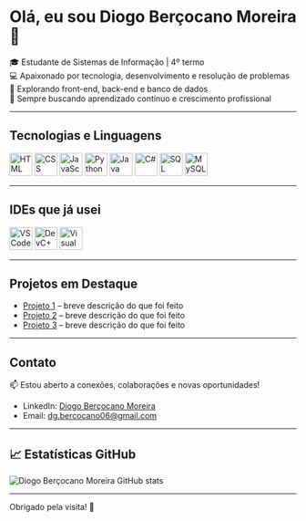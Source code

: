
# Olá, eu sou Diogo Berçocano Moreira 👋

🎓 Estudante de Sistemas de Informação | 4º termo  
💻 Apaixonado por tecnologia, desenvolvimento e resolução de problemas  
🌱 Explorando front-end, back-end e banco de dados  
🚀 Sempre buscando aprendizado contínuo e crescimento profissional  

---

## Tecnologias e Linguagens

<p>
  <img src="https://upload.wikimedia.org/wikipedia/commons/6/6a/HTML5_logo_and_wordmark.svg" alt="HTML" width="40" height="40"/>
  <img src="https://upload.wikimedia.org/wikipedia/commons/6/6a/CSS3_logo_and_wordmark.svg" alt="CSS" width="40" height="40"/>
  <img src="https://upload.wikimedia.org/wikipedia/commons/6/6a/JavaScript-logo.png" alt="JavaScript" width="40" height="40"/>
  <img src="https://upload.wikimedia.org/wikipedia/commons/6/6a/Python-logo.png" alt="Python" width="40" height="40"/>
  <img src="https://upload.wikimedia.org/wikipedia/commons/6/6a/Java_logo.png" alt="Java" width="40" height="40"/>
  <img src="https://upload.wikimedia.org/wikipedia/commons/6/6a/C%23_logo.png" alt="C#" width="40" height="40"/>
  <img src="https://upload.wikimedia.org/wikipedia/commons/6/6a/SQL_logo.png" alt="SQL" width="40" height="40"/>
  <img src="https://upload.wikimedia.org/wikipedia/commons/6/6a/MySQL_logo.png" alt="MySQL" width="40" height="40"/>
</p>

---

## IDEs que já usei

<p>
  <img src="https://upload.wikimedia.org/wikipedia/commons/6/6a/Visual_Studio_Code_1.35_icon.svg" alt="VS Code" width="40" height="40"/>
  <img src="https://upload.wikimedia.org/wikipedia/commons/6/6a/Dev-C%2B%2B_logo.png" alt="DevC++" width="40" height="40"/>
  <img src="https://upload.wikimedia.org/wikipedia/commons/6/6a/Visual_Studio_Logo.svg" alt="Visual Studio Community 2022" width="40" height="40"/>
</p>

---

## Projetos em Destaque

- [Projeto 1](#) – breve descrição do que foi feito  
- [Projeto 2](#) – breve descrição do que foi feito  
- [Projeto 3](#) – breve descrição do que foi feito  

---

## Contato

📫 Estou aberto a conexões, colaborações e novas oportunidades!  
- LinkedIn: [Diogo Berçocano Moreira](https://www.linkedin.com/in/diogo-berçocano-moreira-54683a338)  
- Email: dg.bercocano06@gmail.com  

---

## 📈 Estatísticas GitHub

![Diogo Berçocano Moreira GitHub stats](https://github-readme-stats.vercel.app/api?username=dgbercocano06&show_icons=true&theme=radical)

---

Obrigado pela visita! 🚀
